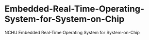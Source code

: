 # Embedded-Real-Time-Operating-System-for-System-on-Chip
NCHU Embedded Real-Time Operating System for System-on-Chip
